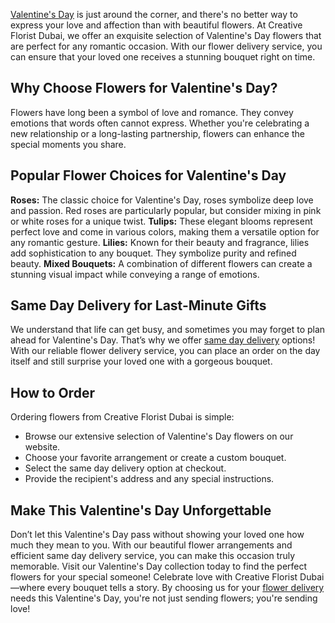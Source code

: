 <a href="https://uae.creativefloristdxb.com/product-category/occasion/valentines-day/">Valentine's Day</a> is just around the corner, and there's no better way to express your love and affection than with beautiful flowers. At Creative Florist Dubai, we offer an exquisite selection of Valentine's Day flowers that are perfect for any romantic occasion. With our flower delivery service, you can ensure that your loved one receives a stunning bouquet right on time.

<h2>Why Choose Flowers for Valentine's Day?</h2>
Flowers have long been a symbol of love and romance. They convey emotions that words often cannot express. Whether you're celebrating a new relationship or a long-lasting partnership, flowers can enhance the special moments you share.
<h2>Popular Flower Choices for Valentine's Day</h2>
<b>Roses:</b> The classic choice for Valentine's Day, roses symbolize deep love and passion. Red roses are particularly popular, but consider mixing in pink or white roses for a unique twist.
<b>Tulips:</b> These elegant blooms represent perfect love and come in various colors, making them a versatile option for any romantic gesture.
<b>Lilies:</b> Known for their beauty and fragrance, lilies add sophistication to any bouquet. They symbolize purity and refined beauty.
<b>Mixed Bouquets:</b> A combination of different flowers can create a stunning visual impact while conveying a range of emotions.

<h2>Same Day Delivery for Last-Minute Gifts</h2>
We understand that life can get busy, and sometimes you may forget to plan ahead for Valentine's Day. That’s why we offer <a href="https://uae.creativefloristdxb.com/product-category/occasion/">same day delivery</a> options! With our reliable flower delivery service, you can place an order on the day itself and still surprise your loved one with a gorgeous bouquet.

<h2>How to Order</h2>
Ordering flowers from Creative Florist Dubai is simple:
<ul>
  <li>Browse our extensive selection of Valentine's Day flowers on our website.</li>
  <li>Choose your favorite arrangement or create a custom bouquet.</li>
  <li>Select the same day delivery option at checkout.</li>
  <li>Provide the recipient's address and any special instructions.</li>
</ul>

<h2>Make This Valentine's Day Unforgettable</h2>
Don’t let this Valentine's Day pass without showing your loved one how much they mean to you. With our beautiful flower arrangements and efficient same day delivery service, you can make this occasion truly memorable. Visit our Valentine's Day collection today to find the perfect flowers for your special someone! Celebrate love with Creative Florist Dubai—where every bouquet tells a story.
By choosing us for your <a href="https://uae.creativefloristdxb.com/">flower delivery</a> needs this Valentine's Day, you're not just sending flowers; you're sending love!
